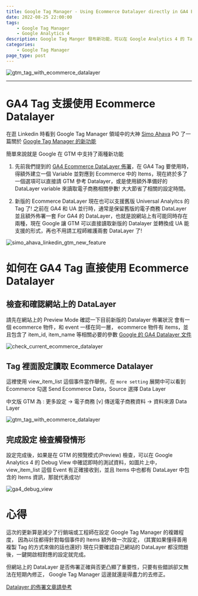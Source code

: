 ```yaml
---
title: Google Tag Manager - Using Ecommerce Datalayer directly in GA4 Event tag
date: 2022-08-25 22:00:00
tags: 
	- Google Tag Manager
	- Google Analytics 4
description: Google Tag Manger 發布新功能，可以在 Google Analytics 4 的 Tag 中直接使用 Ecommerce 的 DataLayer，再也不用重新設定一個額外的 DataLayer Variable For Items
categories: 
	- Google Tag Manager
page_type: post
---
```


 ![gtm_tag_with_ecommerce_datalayer](./gtm-ga4-new-feature-use-ecommerce-datalayer/gtm_tag_with_ecommerce_datalayer.png)

---

# GA4 Tag 支援使用 Ecommerce Datalayer

在逛 Linkedin 時看到 Google Tag Manager 領域中的大神 [Simo Ahava](https://www.linkedin.com/in/simoahava/) PO 了一篇關於 [Google Tag Manager 的新功能](https://www.linkedin.com/posts/simoahava_two-potentially-very-very-helpful-additions-activity-6968136889128136704-Y13t)

簡單來說就是 Google 在 GTM 中支持了兩種新功能
1. 先前我們提到的 [GA4 Ecommerce DataLayer 佈署](https://darrelltw.com/ga4-ecommerce-recommend-events-datalayer/?from=gtm-ga4-new-feature-use-ecommerce-datalayer)，在 GA4 Tag 要使用時，得額外建立一個 Variable 並對應到 Ecommerce 中的 Items，現在終於多了一個選項可以直接請 GTM 參考 Datalayer，或是使用額外準備好的 DataLayer variable 來讀取電子商務相關參數! 大大節省了相關的設定時間。

2. 新版的 Ecommerce DataLayer 現在也可以支援舊版 Universal Analyitcs 的 Tag 了! 之前在 GA4 和 UA 並行時，通常是保留舊版的電子商務 DataLayer 並且額外佈署一套 For GA4 的 DataLayer，也就是說網站上有可能同時存在兩種，現在 Google 讓 GTM 可以直接讀取新版的 Datalayer 並轉換成 UA 能支援的形式，再也不用請工程師維護兩套 DataLayer 了!

 ![simo_ahava_linkedin_gtm_new_feature](./gtm-ga4-new-feature-use-ecommerce-datalayer/simo_ahava_linkedin_gtm_new_feature.webp)

# 如何在 GA4 Tag 直接使用 Ecommerce Datalayer

## 檢查和確認網站上的 DataLayer
請先在網站上的 Preview Mode 確認一下目前新版的 Datalayer 佈署狀況
會有一個 ecommerce 物件，和 event 一樣在同一層，
ecommerce 物件有 items，並且包含了 item_id, item_name 等相關必要的參數
[Google 的 GA4 Datalayer 文件](https://developers.google.com/analytics/devguides/collection/ga4/ecommerce?client_type=gtm#view_item_details)

 ![check_current_ecommerce_datalayer](./gtm-ga4-new-feature-use-ecommerce-datalayer/check_current_ecommerce_datalayer.webp)

## Tag 裡面設定讀取 Ecommerce Datalayer

這裡使用 view_item_list 這個事件當作舉例，在 ```more setting``` 展開中可以看到 Ecommerce
勾選 Send Ecommerce Data，Source 選擇 Data Layer

中文版 GTM 為 : 
更多設定 -> 電子商務 [v] 傳送電子商務資料
  -> 資料來源  Data Layer

 ![gtm_tag_with_ecommerce_datalayer](./gtm-ga4-new-feature-use-ecommerce-datalayer/gtm_tag_with_ecommerce_datalayer.png)

 ## 完成設定 檢查觸發情形

設定完成後，如果是在 GTM 的預覽模式(Preview) 檢查，可以在 Google Analytics 4 的 Debug View 中確認即時的測試資料，如圖片上中，view_item_list 這個 Event 有正確接收到，並且 Items 中也都有 DataLayer 中包含的 Items 資訊，那就代表成功!

 ![ga4_debug_view](./gtm-ga4-new-feature-use-ecommerce-datalayer/ga4_debug_view.webp)

# 心得

這次的更新算是減少了行銷端或工程師在設定 Google Tag Manager 的複雜程度，
因為以往都得針對每個事件的 Items 額外做一次設定，
(其實如果懂得善用複製 Tag 的方式來做的話也還好)
現在只要確認自己網站的 DataLayer 都沒問題後，一鍵開啟相對應的設定就完成。

但網站上的 DataLayer 是否佈署正確與否更凸顯了重要性，只要有些錯誤卻又無法在短期內修正，
Google Tag Manager 這邊就還是得盡力的去修正。

[Datalayer 的佈署文章請參考](https://darrelltw.com/ga4-ecommerce-recommend-events-datalayer/?from=gtm-ga4-new-feature-use-ecommerce-datalayer)


